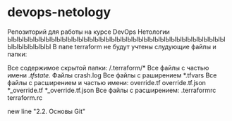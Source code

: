 # devops-netology
Репозиторий для работы на курсе DevOps Нетологии
ЫЫЫЫЫЫЫЫЫЫЫЫЫЫЫЫЫЫЫЫЫЫЫЫЫЫЫЫЫЫЫЫЫЫЫЫЫЫЫЫЫЫЫЫЫЫЫЫ
В папе terraform не будут учтены слудующие файлы и папки:

Все содержимое скрытой папки: /.terraform/*
Все файлы с частью имени *.tfstate.*
Файлы crash.log
Все файлы с раширением *.tfvars
Все файлы с расширением и частью имени:
override.tf
override.tf.json
*_override.tf
*_override.tf.json
Все файлы с расширением:
.terraformrc
terraform.rc

new line "2.2. Основы Git"